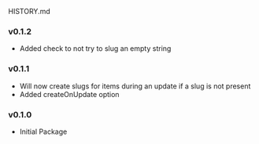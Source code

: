 HISTORY.md

### v0.1.2
 - Added check to not try to slug an empty string

### v0.1.1
  - Will now create slugs for items during an update if a slug is not present
  - Added createOnUpdate option

### v0.1.0
  - Initial Package
